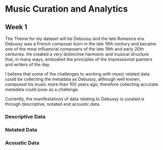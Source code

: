 # Music Curation and Analytics
## Week 1
The Theme for my dataset will be Debussy and the late Romance era. Debussy was a French composer born in the late 19th century and became one of the most influencial composers of the late 19th and early 20th centuries. He created a very distinctive harmonic and musical structure that, in many ways, embodied the principles of the Impressionist painters and writers of the day. 

I believe that some of the challenges to working with music related data could be collecting the metadata as Debussy, although well known, composed his music more than 100 years ago, therefore collecting accurate metadata could pose as a challenge. 

Currently, the manifestations of data relating to Debussy is curated is through descriptive, notated and acoustic data.

### Descriptive Data

### Notated Data

### Acoustic Data

